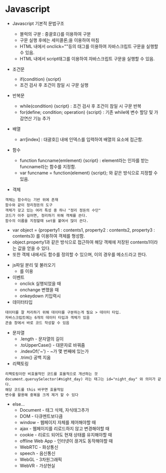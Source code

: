 # Javascript

- Javascript 기본적 문법구조   
  + 블럭의 구분 : 중괄호{}를 이용하여 구분   
  + 구문 실행 후에는 세미콜론;을 이용하여 마침   
  + HTML 내에서 onclick=""등의 태그를 이용하여 자바스크립트 구문을 실행할 수 있음.   
  + HTML 내에서 script태그를 이용하여 자바스크립트 구문을 실행할 수 있음.   
   
- 조건문   
  + if(condition) {script}   
  + 조건 검사 후 조건이 참일 시 구문 실행    
   
- 반복문   
  + while(condition) {script} : 조건 검사 후 조건이 참일 시 구문 반복   
  + for(define; condition; operation) {script} : 기존 while에 변수 할당 및 가감연산 기능 추가   
    
- 배열    
  + arr[index] : 대괄호[] 내에 인덱스를 입력하여 배열의 요소에 접근함.   
  
- 함수   
  + function funcname(emlement) {script} : element라는 인자를 받는 funcname라는 함수를 지정함.
  + var funcname = function(element) {script}; 와 같은 방식으로 지정할 수 있음.
   
- 객체
```
객체는 함수라는 기반 위에 존재
함수와 같이 정리정돈의 도구
객체가 갖고 있는 여러 특성 중 하나 "정리 정돈의 수단"
코드가 아주 길어면, 정리하기 위해 객체를 쓴다.
함수의 이름을 지정할때 set을 붙여서 많이 쓴다.

```
  + var object = {property1 : contents1, property2 : contents2, property3 : contents3} 를 이용하여 객체를 형성함.
  + object.property1과 같은 방식으로 접근하여 해당 객체에 저장된 contents1이라는 값을 얻을 수 있다.
  + 또한 객체 내에서도 함수를 정의할 수 있으며, 이의 경우를 메소드라고 한다.
  
- js파일 분리 및 불러오기
  + <script src="path"></script>를 이용 
- 이벤트  
  - onclick 실행되었을 때
  - onchange 변했을 때
  - onkeydown 키입력시
- 데이터타입 
```
데이터를 잘 처리하기 위해 데이터를 구분하는게 필요 > 데이터 타입. 
자바스크립트에는 6개의 데이터 타입과 객체가 있음 
콘솔 창에서 바로 코드 작성할 수 있음
```
  - 문자열
    - .length - 문자열의 길이
    - .toUpperCase() - 대문자로 바꿔줌
    - .indexOf('~') - ~가 몇 번째에 있는가
    - .trim() 공백 지움
- 리팩토링  
 ```
 리팩토링이란 비효율적인 코드를 효율적으로 개선하는 것
document.queruySelector(#night_day) 라는 태그는 id="night_day" 와 의미가 같다.
해당 코드를 this 바꾸면 효율적임
변수를 활용해 중복을 크게 제거 할 수 있다

 ```
- else...
  -  Document - 태그 삭제, 자식태그추가
  - DOM - 다큐멘트보다큼
  - window - 웹페이지 자체를 제어해야할 때
  - ajax - 웹페이지를 리로드하지 않고 변경해야할 때
  - cookie - 리로드 되어도 현재 상태를 유지해야할 때
  - offline Web App - 인터넷이 끊겨도 동작해야할 때
  - WebRTC - 화상통신 
  - speech - 음신통신 
  - WebGL - 3차원그래픽 
  - WebVR - 가상현실 
